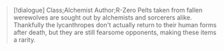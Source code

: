 >[!dialogue] Class;Alchemist Author;R-Zero
Pelts taken from fallen werewolves are sought out by alchemists and sorcerers alike. Thankfully the lycanthropes don't actually return to their human forms after death, but they are still fearsome opponents, making these items a rarity.
